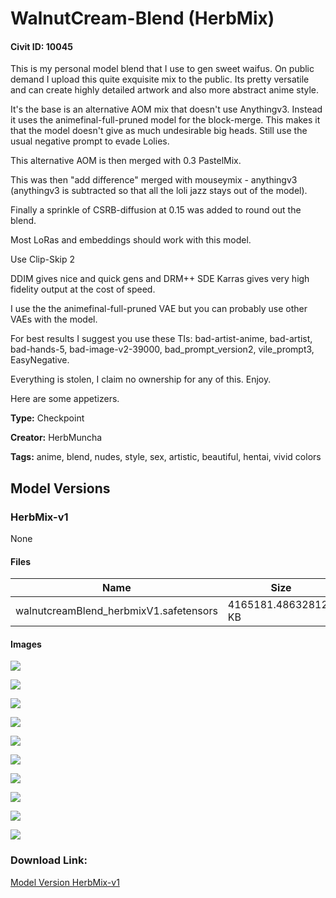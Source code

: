 # WalnutCream-Blend (HerbMix)

#### Civit ID: 10045

<p>This is my personal model blend that I use to gen sweet waifus. On public demand I upload this quite exquisite mix to the public. Its pretty versatile and can create highly detailed artwork and also more abstract anime style.</p><p></p><p>It's the base is an alternative AOM mix that doesn't use Anythingv3. Instead it uses the animefinal-full-pruned model for the block-merge. This makes it that the model doesn't give as much undesirable big heads. Still use the usual negative prompt to evade Lolies.</p><p>This alternative AOM is then merged with 0.3 PastelMix.</p><p>This was then "add difference" merged with mouseymix - anythingv3 (anythingv3 is subtracted so that all the loli jazz stays out of the model).</p><p>Finally a sprinkle of CSRB-diffusion at 0.15 was added to round out the blend.</p><p></p><p>Most LoRas and embeddings should work with this model.</p><p>Use Clip-Skip 2</p><p>DDIM gives nice and quick gens and DRM++ SDE Karras gives very high fidelity output at the cost of speed.</p><p></p><p>I use the the animefinal-full-pruned VAE but you can probably use other VAEs with the model.</p><p></p><p>For best results I suggest you use these TIs: bad-artist-anime, bad-artist, bad-hands-5, bad-image-v2-39000, bad_prompt_version2, vile_prompt3, EasyNegative.</p><p></p><p>Everything is stolen, I claim no ownership for any of this. Enjoy.</p><p></p><p>Here are some appetizers.</p>

**Type:** Checkpoint

**Creator:** HerbMuncha

**Tags:** anime, blend, nudes, style, sex, artistic, beautiful, hentai, vivid colors

## Model Versions

### HerbMix-v1

None

#### Files

| Name | Size | Type | Format | Download Url | AutoV1 | AutoV2 | SHA256 | CRC32 | BLAKE3 |
| --- | --- | --- | --- | --- | --- | --- | --- | --- | --- |
| walnutcreamBlend_herbmixV1.safetensors | 4165181.486328125 KB | Model | SafeTensor | https://civitai.com/api/download/models/11946 | 5C8B6CC0 | 09524D894D | 09524D894D052B373F27ECFACA8EE5BD7DB2495EC7A0D5A80F112374DFC74BC8 | 375756A6 | F11FE6144AFA66B37E265CD92A5308BFE0D2D4D448691F2E6E9A0B423D30C922 |

#### Images

<p><img src="https://image.civitai.com/xG1nkqKTMzGDvpLrqFT7WA/3c076d7d-668c-4338-f97b-f1d9846de900/width=450/114211.jpeg" /></p>

<p><img src="https://image.civitai.com/xG1nkqKTMzGDvpLrqFT7WA/ef4c9514-c9bd-4a32-c166-4087bf13d500/width=450/121763.jpeg" /></p>

<p><img src="https://image.civitai.com/xG1nkqKTMzGDvpLrqFT7WA/824482e2-2dde-4927-07f7-cca9fa1e7100/width=450/121762.jpeg" /></p>

<p><img src="https://image.civitai.com/xG1nkqKTMzGDvpLrqFT7WA/9737b8a0-6c5f-414d-ab91-ea022b0c9600/width=450/121761.jpeg" /></p>

<p><img src="https://image.civitai.com/xG1nkqKTMzGDvpLrqFT7WA/f539610b-c0f6-467a-1a84-3f49bd91d900/width=450/121760.jpeg" /></p>

<p><img src="https://image.civitai.com/xG1nkqKTMzGDvpLrqFT7WA/e5ecc938-dec3-470a-d34c-1ed6bb1b1700/width=450/121759.jpeg" /></p>

<p><img src="https://image.civitai.com/xG1nkqKTMzGDvpLrqFT7WA/152ae4ce-278f-44b2-9f56-43b80403a000/width=450/121758.jpeg" /></p>

<p><img src="https://image.civitai.com/xG1nkqKTMzGDvpLrqFT7WA/e9d9e965-f7c3-4fbb-43a2-5cd2fb99cc00/width=450/114208.jpeg" /></p>

<p><img src="https://image.civitai.com/xG1nkqKTMzGDvpLrqFT7WA/a79153b7-95f2-4372-d49a-f28659f41700/width=450/121757.jpeg" /></p>

<p><img src="https://image.civitai.com/xG1nkqKTMzGDvpLrqFT7WA/3432d390-5c75-44f2-6683-2161b3a41700/width=450/114210.jpeg" /></p>

### Download Link:

[Model Version HerbMix-v1](https://civitai.com/api/download/models/11946)

